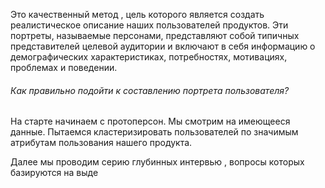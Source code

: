 Это качественный метод , цель которого является создать реалистическое описание наших пользователей продуктов. Эти портреты, называемые персонами, представляют собой типичных представителей целевой аудитории и включают в себя информацию о демографических характеристиках, потребностях, мотивациях, проблемах и поведении.

<h6>Как правильно подойти к составлению портрета пользователя? </h6>

На старте начинаем с протоперсон. Мы смотрим на имеющееся данные. Пытаемся кластеризировать  пользователей по значимым атрибутам пользования нашего продукта. 

Далее мы проводим серию глубинных интервью , вопросы которых базируются на выде


